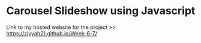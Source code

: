 # Carousel Slideshow using Javascript

Link to my hosted website for the project >> https://ziyyah21.github.io/Week-6-7/
